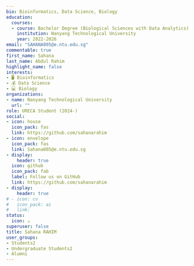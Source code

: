 ```yaml
---
bio: Bioinformatics, Data Science, Biology
education:
  courses:
  - course: Bachelor Degree (Biological Sciences with Data Analytics)
    institution: Nanyang Technological University
    year: 2022-2026
email: "SAHANA005@e.ntu.edu.sg"
commentable: true
first_name: Sahana
last_name: Abdul Rahim
highlight_name: false
interests:
- 🖥 Bioinformatics
- 💰 Data Science
- 💻 Biology
organizations:
- name: Nanyang Technological University
  url: ""
role: URECA Student (2024-)
social:
- icon: house
  icon_pack: fas
  link: https://github.com/sahanarahim
- icon: envelope
  icon_pack: fas
  link: Sahana005@e.ntu.edu.sg
- display:
    header: true
  icon: github
  icon_pack: fab
  label: Follow us on GitHub
  link: https://github.com/sahanarahim
- display:
    header: true
# - icon: cv
#   icon_pack: ai
#   link: 
status:
  icon: ☕️
superuser: false
title: Sahana RAHIM
user_groups:
- Students2
- Undergraduate Students2
- Alumni
---
```





